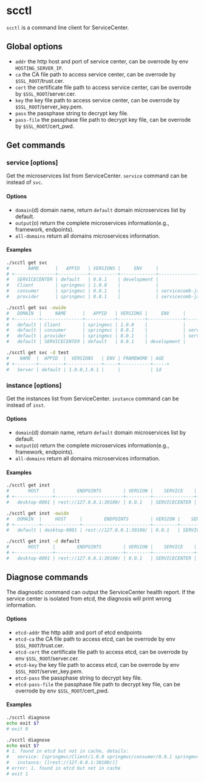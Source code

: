 scctl
========

`scctl` is a command line client for ServiceCenter.

## Global options

- `addr` the http host and port of service center, can be overrode by env `HOSTING_SERVER_IP`.
- `ca` the CA file path  to access service center, can be overrode by `$SSL_ROOT`/trust.cer.
- `cert` the certificate file path to access service center, can be overrode by `$SSL_ROOT`/server.cer.
- `key` the key file path to access service center, can be overrode by `$SSL_ROOT`/server_key.pem.
- `pass` the passphase string to decrypt key file.
- `pass-file` the passphase file path to decrypt key file, can be overrode by `$SSL_ROOT`/cert_pwd.

## Get commands

### service [options]

Get the microservices list from ServiceCenter. `service` command can be instead of `svc`.

#### Options

- `domain`(d) domain name, return `default` domain microservices list by default.
- `output`(o) return the complete microservices information(e.g., framework, endpoints).
- `all-domains` return all domains microservices information.

#### Examples

```bash
./scctl get svc
#       NAME      |   APPID   | VERSIONS |     ENV     |               FRAMEWORK                | AGE  
# +---------------+-----------+----------+-------------+----------------------------------------+-----+
#   SERVICECENTER | default   | 0.0.1    | development |                                        | 9d   
#   Client        | springmvc | 1.0.0    |             |                                        | 9d   
#   consumer      | springmvc | 0.0.1    |             | servicecomb-java-chassis-CSE:2.3.35... | 9d   
#   provider      | springmvc | 0.0.1    |             | servicecomb-java-chassis-CSE:2.3.35... | 9d

./scctl get svc -owide
#   DOMAIN  |     NAME      |   APPID   | VERSIONS |     ENV     |                         FRAMEWORK                          |        ENDPOINTS        | AGE  
# +---------+---------------+-----------+----------+-------------+------------------------------------------------------------+-------------------------+-----+
#   default | Client        | springmvc | 1.0.0    |             |                                                            |                         | 9d   
#   default | consumer      | springmvc | 0.0.1    |             | servicecomb-java-chassis-CSE:2.3.35;ServiceComb:1.1.0.B006 |                         | 9d   
#   default | provider      | springmvc | 0.0.1    |             | servicecomb-java-chassis-CSE:2.3.35;ServiceComb:1.1.0.B006 |                         | 9d   
#   default | SERVICECENTER | default   | 0.0.1    | development |                                                            | rest://127.0.0.1:30100/ | 9d

./scctl get svc -d test
#    NAME  |  APPID  |  VERSIONS   | ENV | FRAMEWORK | AGE  
# +--------+---------+-------------+-----+-----------+-----+
#   Server | default | 1.0.0,1.0.1 |     |           | 1d
```

### instance [options]

Get the instances list from ServiceCenter. `instance` command can be instead of `inst`.

#### Options

- `domain`(d) domain name, return `default` domain microservices list by default.
- `output`(o) return the complete microservices information(e.g., framework, endpoints).
- `all-domains` return all domains microservices information.

#### Examples
```bash
./scctl get inst
#       HOST     |        ENDPOINTS        | VERSION |    SERVICE    |  APPID  | LEASE | AGE  
# +--------------+-------------------------+---------+---------------+---------+-------+-----+
#   desktop-0001 | rest://127.0.0.1:30100/ | 0.0.1   | SERVICECENTER | default | 2m    | 11m 

./scctl get inst -owide
#   DOMAIN  |     HOST     |        ENDPOINTS        | VERSION |    SERVICE    |  APPID  |     ENV     | FRAMEWORK | LEASE | AGE  
# +---------+--------------+-------------------------+---------+---------------+---------+-------------+-----------+-------+-----+
#   default | desktop-0001 | rest://127.0.0.1:30100/ | 0.0.1   | SERVICECENTER | default | development |           | 2m    | 17m

./scctl get inst -d default
#       HOST     |        ENDPOINTS        | VERSION |    SERVICE    |  APPID  | LEASE | AGE  
# +--------------+-------------------------+---------+---------------+---------+-------+-----+
#   desktop-0001 | rest://127.0.0.1:30100/ | 0.0.1   | SERVICECENTER | default | 2m    | 18m
```

## Diagnose commands

The diagnostic command can output the ServiceCenter health report. 
If the service center is isolated from etcd, the diagnosis will print wrong information.

#### Options

- `etcd-addr` the http addr and port of etcd endpoints
- `etcd-ca` the CA file path  to access etcd, can be overrode by env `$SSL_ROOT`/trust.cer.
- `etcd-cert` the certificate file path to access etcd, can be overrode by env `$SSL_ROOT`/server.cer.
- `etcd-key` the key file path to access etcd, can be overrode by env `$SSL_ROOT`/server_key.pem.
- `etcd-pass` the passphase string to decrypt key file.
- `etcd-pass-file` the passphase file path to decrypt key file, can be overrode by env `$SSL_ROOT`/cert_pwd.

#### Examples
```bash
./scctl diagnose
echo exit $?
# exit 0

./scctl diagnose
echo exit $?
# 1. found in etcd but not in cache, details:
#   service: [springmvc/Client/1.0.0 springmvc/consumer/0.0.1 springmvc/provider/0.0.1 default/SERVICECENTER/0.0.1 default/Server/1.0.0 default/Server/1.0.1]
#   instance: [[rest://127.0.0.1:30100/]]
# error: 1. found in etcd but not in cache
# exit 1
```